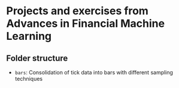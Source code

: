 # Projects and exercises from Advances in Financial Machine Learning

## Folder structure
- `bars`: Consolidation of tick data into bars with different sampling techniques
